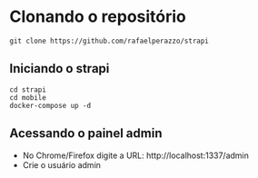 # Clonando o repositório

```console
git clone https://github.com/rafaelperazzo/strapi
```

## Iniciando o strapi

```console
cd strapi
cd mobile
docker-compose up -d
``` 

## Acessando o painel admin

* No Chrome/Firefox digite a URL: http://localhost:1337/admin
* Crie o usuário admin

